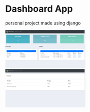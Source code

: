 # Dashboard App

personal project made using django


<img src="screenshots/dashboard.png" width=50%>
<img src="screenshots/products.png" width=50%>
